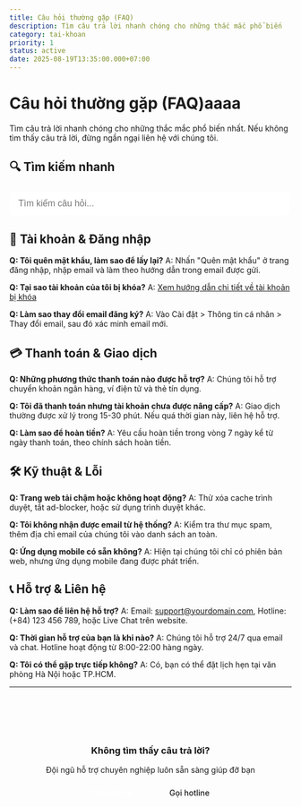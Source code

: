 ```yaml
---
title: Câu hỏi thường gặp (FAQ)
description: Tìm câu trả lời nhanh chóng cho những thắc mắc phổ biến
category: tai-khoan
priority: 1
status: active
date: 2025-08-19T13:35:00.000+07:00
---
```

# Câu hỏi thường gặp (FAQ)aaaa

Tìm câu trả lời nhanh chóng cho những thắc mắc phổ biến nhất. Nếu không tìm thấy câu trả lời, đừng ngần ngại liên hệ với chúng tôi.

## 🔍 Tìm kiếm nhanh

<div style="margin: 24px 0;">
    <input type="text" placeholder="Tìm kiếm câu hỏi..." style="
        width: 100%;
        max-width: 500px;
        padding: 12px 16px;
        border: 1px solid var(--brand-border);
        border-radius: 8px;
        font-size: 16px;
    " id="faq-search">
</div>

## 📱 Tài khoản & Đăng nhập

**Q: Tôi quên mật khẩu, làm sao để lấy lại?**
A: Nhấn "Quên mật khẩu" ở trang đăng nhập, nhập email và làm theo hướng dẫn trong email được gửi.

**Q: Tại sao tài khoản của tôi bị khóa?**
A: [Xem hướng dẫn chi tiết về tài khoản bị khóa](tai-khoan-bi-khoa.md)

**Q: Làm sao thay đổi email đăng ký?**
A: Vào Cài đặt > Thông tin cá nhân > Thay đổi email, sau đó xác minh email mới.

## 💳 Thanh toán & Giao dịch

**Q: Những phương thức thanh toán nào được hỗ trợ?**
A: Chúng tôi hỗ trợ chuyển khoản ngân hàng, ví điện tử và thẻ tín dụng.

**Q: Tôi đã thanh toán nhưng tài khoản chưa được nâng cấp?**
A: Giao dịch thường được xử lý trong 15-30 phút. Nếu quá thời gian này, liên hệ hỗ trợ.

**Q: Làm sao để hoàn tiền?**
A: Yêu cầu hoàn tiền trong vòng 7 ngày kể từ ngày thanh toán, theo chính sách hoàn tiền.

## 🛠️ Kỹ thuật & Lỗi

**Q: Trang web tải chậm hoặc không hoạt động?**
A: Thử xóa cache trình duyệt, tắt ad-blocker, hoặc sử dụng trình duyệt khác.

**Q: Tôi không nhận được email từ hệ thống?**
A: Kiểm tra thư mục spam, thêm địa chỉ email của chúng tôi vào danh sách an toàn.

**Q: Ứng dụng mobile có sẵn không?**
A: Hiện tại chúng tôi chỉ có phiên bản web, nhưng ứng dụng mobile đang được phát triển.

## 📞 Hỗ trợ & Liên hệ

**Q: Làm sao để liên hệ hỗ trợ?**
A: Email: support@yourdomain.com, Hotline: (+84) 123 456 789, hoặc Live Chat trên website.

**Q: Thời gian hỗ trợ của bạn là khi nào?**
A: Chúng tôi hỗ trợ 24/7 qua email và chat. Hotline hoạt động từ 8:00-22:00 hàng ngày.

**Q: Tôi có thể gặp trực tiếp không?**
A: Có, bạn có thể đặt lịch hẹn tại văn phòng Hà Nội hoặc TP.HCM.

- - -

<div style="text-align: center; margin: 48px 0; padding: 32px; background: var(--brand-bg-secondary); border-radius: var(--brand-radius);">
    <h3>Không tìm thấy câu trả lời?</h3>
    <p style="color: var(--brand-muted); margin-bottom: 24px;">
        Đội ngũ hỗ trợ chuyên nghiệp luôn sẵn sàng giúp đỡ bạn
    </p>
    <a href="mailto:support@yourdomain.com" style="
        background: var(--brand-accent);
        color: white;
        padding: 12px 24px;
        border-radius: 8px;
        text-decoration: none;
        font-weight: 500;
        margin-right: 12px;
    ">Gửi câu hỏi</a>
    <a href="tel:+84123456789" style="
        border: 1px solid var(--brand-border);
        color: var(--brand-text);
        padding: 12px 24px;
        border-radius: 8px;
        text-decoration: none;
        font-weight: 500;
    ">Gọi hotline</a>
</div>

<script>
document.getElementById('faq-search').addEventListener('input', function(e) {
    const searchTerm = e.target.value.toLowerCase();
    // Simple search functionality
    console.log('Searching for:', searchTerm);
});
</script>
